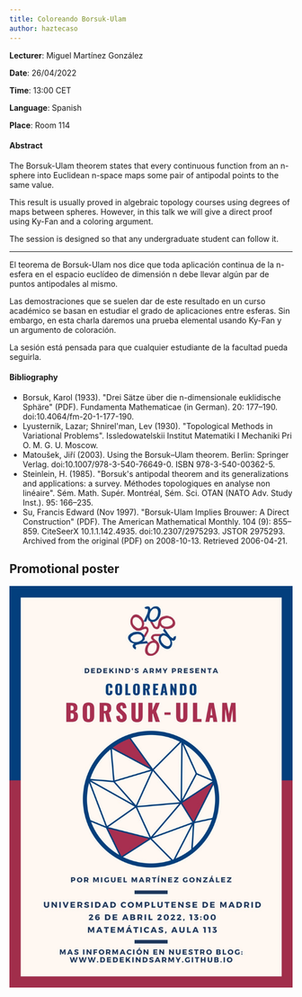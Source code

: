 ```yaml
---
title: Coloreando Borsuk-Ulam
author: haztecaso
---
```


**Lecturer**: Miguel Martínez González

**Date**: 26/04/2022

**Time**: 13:00 CET

**Language**: Spanish

**Place**: Room 114

#### Abstract

The Borsuk-Ulam theorem states that every continuous function from an n-sphere into Euclidean n-space maps some pair of antipodal points to the same value.

This result is usually proved in algebraic topology courses using degrees of maps between spheres. However, in this talk we will give a direct proof using Ky-Fan and a coloring argument.

The session is designed so that any undergraduate student can follow it.

<hr />

El teorema de Borsuk-Ulam nos dice que toda aplicación continua de la n-esfera en el espacio euclídeo de dimensión n debe llevar algún par de puntos antipodales al mismo.

Las demostraciones que se suelen dar de este resultado en un curso académico se basan en estudiar el grado de aplicaciones entre esferas. Sin embargo, en esta charla daremos una prueba elemental usando Ky-Fan y un argumento de coloración. 

La sesión está pensada para que cualquier estudiante de la facultad pueda seguirla.


#### Bibliography

- Borsuk, Karol (1933). "Drei Sätze über die n-dimensionale euklidische Sphäre" (PDF). Fundamenta Mathematicae (in German). 20: 177–190. doi:10.4064/fm-20-1-177-190.
- Lyusternik, Lazar; Shnirel'man, Lev (1930). "Topological Methods in Variational Problems". Issledowatelskii Institut Matematiki I Mechaniki Pri O. M. G. U. Moscow.
- Matoušek, Jiří (2003). Using the Borsuk–Ulam theorem. Berlin: Springer Verlag. doi:10.1007/978-3-540-76649-0. ISBN 978-3-540-00362-5.
- Steinlein, H. (1985). "Borsuk's antipodal theorem and its generalizations and applications: a survey. Méthodes topologiques en analyse non linéaire". Sém. Math. Supér. Montréal, Sém. Sci. OTAN (NATO Adv. Study Inst.). 95: 166–235.
- Su, Francis Edward (Nov 1997). "Borsuk-Ulam Implies Brouwer: A Direct Construction" (PDF). The American Mathematical Monthly. 104 (9): 855–859. CiteSeerX 10.1.1.142.4935. doi:10.2307/2975293. JSTOR 2975293. Archived from the original (PDF) on 2008-10-13. Retrieved 2006-04-21.


## Promotional poster
<img src="/images/posters/borsuk-ulam.jpg" alt="Poster" style="width: 750px;"/>
